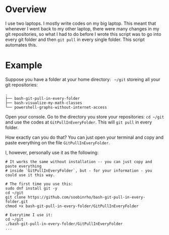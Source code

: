 # Overview

I use two laptops. I mostly write codes on my big laptop. This meant that whenever
I went back to my other laptop, there were many changes in my git repositories,
so what I had to do before I wrote this script was to go into every git folder and 
then `git pull` in every single folder. This script automates this.
 
# Example

Suppose you have a folder at your home directory: ` ~/git` storeing all your
git repositories:

    .
    ├── bash-git-pull-in-every-folder
    ├── bash-visualize-my-math-classes
    └── powershell-graphs-without-internet-access

Open your console. Go to the directory you store your repositories: `cd ~/git`
and use the codes at `GitPullInEveryFolder`. This will `git pull` in every folder.

How exactly can you do that? You can just open
your terminal and copy and paste everything 
on the file `GitPullInEveryFolder`. 

I, however, personally use it 
as the following:

```
# It works the same without installation -- you can just copy and paste everything 
# inside `GitPullInEveryFolder`, but - for your information - you could use it this way.

# The first time you use this:
sudo dnf install git -y
cd ~/git
git clone https://github.com/soobinrho/bash-git-pull-in-every-folder.git
chmod +x bash-git-pull-in-every-folder/GitPullInEveryFolder

# Everytime I use it:
cd ~/git
./bash-git-pull-in-every-folder/GitPullInEveryFolder
...
